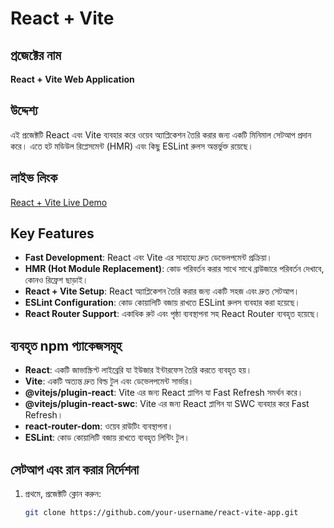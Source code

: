 # React + Vite

## প্রজেক্টের নাম
**React + Vite Web Application**

## উদ্দেশ্য
এই প্রজেক্টটি React এবং Vite ব্যবহার করে ওয়েব অ্যাপ্লিকেশন তৈরি করার জন্য একটি মিনিমাল সেটআপ প্রদান করে। এতে হট মডিউল রিপ্লেসমেন্ট (HMR) এবং কিছু ESLint রুলস অন্তর্ভুক্ত রয়েছে।

## লাইভ লিংক
[React + Vite Live Demo](https://assignment9-f4c83.web.app) 

## Key Features
- **Fast Development**: React এবং Vite এর সাহায্যে দ্রুত ডেভেলপমেন্ট প্রক্রিয়া।
- **HMR (Hot Module Replacement)**: কোড পরিবর্তন করার সাথে সাথে ব্রাউজারে পরিবর্তন দেখাবে, কোনও রিফ্রেশ ছাড়াই।
- **React + Vite Setup**: React অ্যাপ্লিকেশন তৈরি করার জন্য একটি সহজ এবং দ্রুত সেটআপ।
- **ESLint Configuration**: কোড কোয়ালিটি বজায় রাখতে ESLint রুলস ব্যবহার করা হয়েছে।
- **React Router Support**: একাধিক রুট এবং পৃষ্ঠা ব্যবস্থাপনা সহ React Router ব্যবহৃত হয়েছে।

## ব্যবহৃত npm প্যাকেজসমূহ
- **React**: একটি জাভাস্ক্রিপ্ট লাইব্রেরি যা ইউজার ইন্টারফেস তৈরি করতে ব্যবহৃত হয়।
- **Vite**: একটি অত্যন্ত দ্রুত বিল্ড টুল এবং ডেভেলপমেন্ট সার্ভার।
- **@vitejs/plugin-react**: Vite এর জন্য React প্লাগিন যা Fast Refresh সমর্থন করে।
- **@vitejs/plugin-react-swc**: Vite এর জন্য React প্লাগিন যা SWC ব্যবহার করে Fast Refresh।
- **react-router-dom**: ওয়েব রাউটিং ব্যবস্থাপনা।
- **ESLint**: কোড কোয়ালিটি বজায় রাখতে ব্যবহৃত লিন্টিং টুল।

## সেটআপ এবং রান করার নির্দেশনা

1. প্রথমে, প্রজেক্টটি ক্লোন করুন:
   ```bash
   git clone https://github.com/your-username/react-vite-app.git
